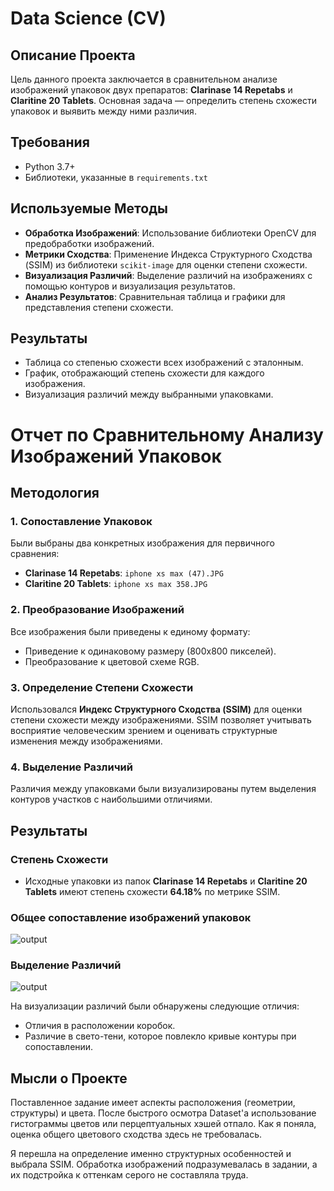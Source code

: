 # Data Science (CV)

## Описание Проекта

Цель данного проекта заключается в сравнительном анализе изображений упаковок двух препаратов: **Clarinase 14 Repetabs** и **Claritine 20 Tablets**. Основная задача — определить степень схожести упаковок и выявить между ними различия.

## Требования

- Python 3.7+
- Библиотеки, указанные в `requirements.txt`

## Используемые Методы

- **Обработка Изображений**: Использование библиотеки OpenCV для предобработки изображений.
- **Метрики Сходства**: Применение Индекса Структурного Сходства (SSIM) из библиотеки `scikit-image` для оценки степени схожести.
- **Визуализация Различий**: Выделение различий на изображениях с помощью контуров и визуализация результатов.
- **Анализ Результатов**: Сравнительная таблица и графики для представления степени схожести.

## Результаты

- Таблица со степенью схожести всех изображений с эталонным.
- График, отображающий степень схожести для каждого изображения.
- Визуализация различий между выбранными упаковками.

# Отчет по Сравнительному Анализу Изображений Упаковок

## Методология

### 1. Сопоставление Упаковок

Были выбраны два конкретных изображения для первичного сравнения:
- **Clarinase 14 Repetabs**: `iphone xs max (47).JPG`
- **Claritine 20 Tablets**: `iphone xs max 358.JPG`

### 2. Преобразование Изображений

Все изображения были приведены к единому формату:
- Приведение к одинаковому размеру (800x800 пикселей).
- Преобразование к цветовой схеме RGB.

### 3. Определение Степени Схожести

Использовался **Индекс Структурного Сходства (SSIM)** для оценки степени схожести между изображениями. SSIM позволяет учитывать восприятие человеческим зрением и оценивать структурные изменения между изображениями.

### 4. Выделение Различий

Различия между упаковками были визуализированы путем выделения контуров участков с наибольшими отличиями.

## Результаты

### Степень Схожести

- Исходные упаковки из папок **Clarinase 14 Repetabs** и **Claritine 20 Tablets** имеют степень схожести **64.18%** по метрике SSIM.

### Общее сопоставление изображений упаковок 

![output](https://github.com/user-attachments/assets/9c4848fb-5a0d-46f6-82af-042c69527833)

### Выделение Различий

![output](https://github.com/user-attachments/assets/87e6efaa-bccd-4cc8-b1fa-0c2682f3e0c5)

На визуализации различий были обнаружены следующие отличия:

- Отличия в расположении коробок.
- Различие в свето-тени, которое повлекло кривые контуры при сопоставлении.

## Мысли о Проекте 

Поставленное задание имеет аспекты расположения (геометрии, структуры) и цвета. После быстрого осмотра Dataset'а использование гистограммы цветов или перцептуальных хэшей отпало. Как я поняла, оценка общего цветового сходства здесь не требовалась. 

Я перешла на определение именно структурных особенностей и выбрала SSIM. Обработка изображений подразумевалась в задании, а их подстройка к оттенкам серого не составляла труда. 
